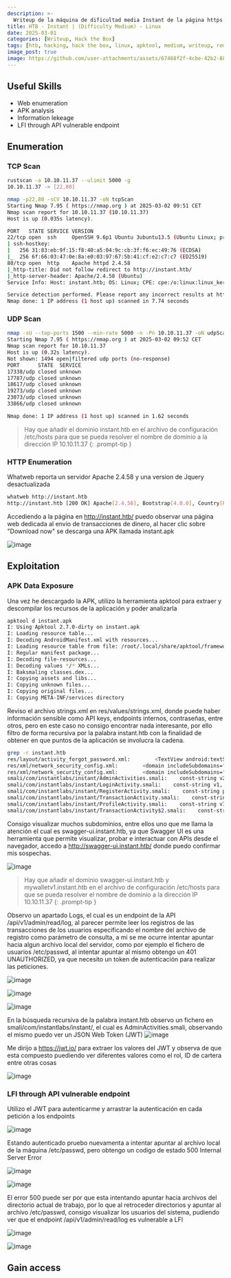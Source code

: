 ```yaml
---
description: >-
  Writeup de la máquina de dificultad media Instant de la página https://hackthebox.eu
title: HTB - Instant | (Difficulty Medium) - Linux
date: 2025-03-01
categories: [Writeup, Hack the Box]
tags: [htb, hacking, hack the box, linux, apktool, medium, writeup, redteam, pentesting]
image_post: true
image: https://github.com/user-attachments/assets/67468f2f-4cbe-42b2-8858-31c4815edee2
---
```


## Useful Skills

* Web enumeration
* APK analysis
* Information lekeage
* LFI through API vulnerable endpoint

## Enumeration

### TCP Scan

 ```bash
rustscan -a 10.10.11.37 --ulimit 5000 -g
10.10.11.37 -> [22,80]
```

```bash
nmap -p22,80 -sCV 10.10.11.37 -oN tcpScan
Starting Nmap 7.95 ( https://nmap.org ) at 2025-03-02 09:51 CET
Nmap scan report for 10.10.11.37 (10.10.11.37)
Host is up (0.035s latency).

PORT   STATE SERVICE VERSION
22/tcp open  ssh     OpenSSH 9.6p1 Ubuntu 3ubuntu13.5 (Ubuntu Linux; protocol 2.0)
| ssh-hostkey: 
|   256 31:83:eb:9f:15:f8:40:a5:04:9c:cb:3f:f6:ec:49:76 (ECDSA)
|_  256 6f:66:03:47:0e:8a:e0:03:97:67:5b:41:cf:e2:c7:c7 (ED25519)
80/tcp open  http    Apache httpd 2.4.58
|_http-title: Did not follow redirect to http://instant.htb/
|_http-server-header: Apache/2.4.58 (Ubuntu)
Service Info: Host: instant.htb; OS: Linux; CPE: cpe:/o:linux:linux_kernel

Service detection performed. Please report any incorrect results at https://nmap.org/submit/ .
Nmap done: 1 IP address (1 host up) scanned in 7.74 seconds
```

### UDP Scan

 ```bash
nmap -sU --top-ports 1500 --min-rate 5000 -n -Pn 10.10.11.37 -oN udpScan
Starting Nmap 7.95 ( https://nmap.org ) at 2025-03-02 09:52 CET
Nmap scan report for 10.10.11.37
Host is up (0.32s latency).
Not shown: 1494 open|filtered udp ports (no-response)
PORT      STATE  SERVICE
17338/udp closed unknown
17787/udp closed unknown
18617/udp closed unknown
19273/udp closed unknown
23073/udp closed unknown
33866/udp closed unknown

Nmap done: 1 IP address (1 host up) scanned in 1.62 seconds
```

> Hay que añadir el dominio instant.htb en el archivo de configuración /etc/hosts para que se pueda resolver el nombre de dominio a la dirección IP 10.10.11.37
{: .prompt-tip }

### HTTP Enumeration

Whatweb reporta un servidor Apache 2.4.58 y una version de Jquery desactualizada

```bash
whatweb http://instant.htb
http://instant.htb [200 OK] Apache[2.4.58], Bootstrap[4.0.0], Country[RESERVED][ZZ], Email[support@instant.htb], HTML5, HTTPServer[Ubuntu Linux][Apache/2.4.58 (Ubuntu)], IP[10.10.11.37], JQuery[3.2.1], Script, Title[Instant Wallet]
```

Accediendo a la página en http://instant.htb/ puedo observar una página web dedicada al envío de transacciones de dinero, al hacer clic sobre "Download now" se descarga una APK llamada instant.apk

![image](https://github.com/user-attachments/assets/503fe436-1d66-4596-8383-5016c844cb1b)

## Exploitation

### APK Data Exposure

Una vez he descargado la APK, utilizo la herramienta apktool para extraer y descompilar los recursos de la aplicación y poder analizarla

```bash
apktool d instant.apk
I: Using Apktool 2.7.0-dirty on instant.apk
I: Loading resource table...
I: Decoding AndroidManifest.xml with resources...
I: Loading resource table from file: /root/.local/share/apktool/framework/1.apk
I: Regular manifest package...
I: Decoding file-resources...
I: Decoding values */* XMLs...
I: Baksmaling classes.dex...
I: Copying assets and libs...
I: Copying unknown files...
I: Copying original files...
I: Copying META-INF/services directory
```

Reviso el archivo strings.xml en res/values/strings.xml, donde puede haber información sensible como API keys, endpoints internos, contraseñas, entre otros, pero en este caso no consigo encontrar nada interesante, por ello filtro de forma recursiva por la palabra instant.htb con la finalidad de obtener en que puntos de la aplicación se involucra la cadena.

```bash
grep -r instant.htb
res/layout/activity_forgot_password.xml:        <TextView android:textSize="14.0sp" android:layout_width="fill_parent" android:layout_height="wrap_content" android:layout_margin="25.0dip" android:text="Please contact support@instant.htb to have your account recovered" android:fontFamily="sans-serif-condensed" android:textAlignment="center" />
res/xml/network_security_config.xml:        <domain includeSubdomains="true">mywalletv1.instant.htb</domain>
res/xml/network_security_config.xml:        <domain includeSubdomains="true">swagger-ui.instant.htb</domain>
smali/com/instantlabs/instant/AdminActivities.smali:    const-string v2, "http://mywalletv1.instant.htb/api/v1/view/profile"
smali/com/instantlabs/instant/LoginActivity.smali:    const-string v1, "http://mywalletv1.instant.htb/api/v1/login"
smali/com/instantlabs/instant/RegisterActivity.smali:    const-string p4, "http://mywalletv1.instant.htb/api/v1/register"
smali/com/instantlabs/instant/TransactionActivity.smali:    const-string v0, "http://mywalletv1.instant.htb/api/v1/initiate/transaction"
smali/com/instantlabs/instant/ProfileActivity.smali:    const-string v7, "http://mywalletv1.instant.htb/api/v1/view/profile"
smali/com/instantlabs/instant/TransactionActivity$2.smali:    const-string v1, "http://mywalletv1.instant.htb/api/v1/confirm/pin"
```

Consigo visualizar muchos subdominios, entre ellos uno que me llama la atención el cual es swagger-ui.instant.htb, ya que Swagger UI es una herramienta que permite visualizar, probar e interactuar con APIs desde el navegador, accedo a http://swagger-ui.instant.htb/ donde puedo confirmar mis sospechas.

![image](https://github.com/user-attachments/assets/2a64bae9-56c8-4cb9-bade-098fe3bdaec8)

> Hay que añadir el dominio swagger-ui.instant.htb y mywalletv1.instant.htb en el archivo de configuración /etc/hosts para que se pueda resolver el nombre de dominio a la dirección IP 10.10.11.37
{: .prompt-tip }

Observo un apartado Logs, el cual es un endpoint de la API /api/v1/admin/read/log, al parecer permite leer los registros de las transacciones de los usuarios especificando el nombre del archivo de registro como parámetro de consulta, a mi se me ocurre intentar apuntar hacia algun archivo local del servidor, como por ejemplo el fichero de usuarios /etc/passwd, al intentar apuntar al mismo obtengo un 401 UNAUTHORIZED, ya que necesito un token de autenticación para realizar las peticiones.

![image](https://github.com/user-attachments/assets/688bade9-61e7-41c2-b217-183d5d7a234f)

![image](https://github.com/user-attachments/assets/e5dd1fff-b7c7-4d23-994e-34219c53ab26)

![image](https://github.com/user-attachments/assets/a16c9af7-4fbf-4302-accb-1493fa65407c)

En la búsqueda recursiva de la palabra instant.htb observo un fichero en smali/com/instantlabs/instant/, el cual es AdminActivities.smali, observando el mismo puedo ver un JSON Web Token (JWT)
![image](https://github.com/user-attachments/assets/199cc2fa-86ac-42b2-9da9-7d17e91843ac)

Me dirijo a https://jwt.io/ para extraer los valores del JWT y observa de que esta compuesto puediendo ver diferentes valores como el rol, ID de cartera entre otras cosas 

![image](https://github.com/user-attachments/assets/2094b31b-9f60-4a8b-ac30-64320ca0e3f9)

### LFI through API vulnerable endpoint

Utilizo el JWT para autenticarme y arrastrar la autenticación en cada petición a los endpoints

![image](https://github.com/user-attachments/assets/f75fd373-8e8e-49bf-9f99-5c527478a569)

Estando autenticado pruebo nuevamenta a intentar apuntar al archivo local de la máquina /etc/passwd, pero obtengo un codigo de estado 500 Internal Server Error

![image](https://github.com/user-attachments/assets/023e6d5d-0e09-4fd4-bc27-10499b6d8b96)

![image](https://github.com/user-attachments/assets/2c742a0f-f5cb-4cbb-8d07-6f5578a5ae5b)

El error 500 puede ser por que esta intentando apuntar hacia archivos del directorio actual de trabajo, por lo que al retroceder directorios y apuntar al archivo /etc/passwd, consigo visualizar los usuarios del sistema, pudiendo ver que el endpoint /api/v1/admin/read/log es vulnerable a LFI

![image](https://github.com/user-attachments/assets/fbaf6404-467e-4346-aff2-561016d06781)

![image](https://github.com/user-attachments/assets/fa463bc3-c212-4be0-a2f4-b79c8c1d9c02)

## Gain access
